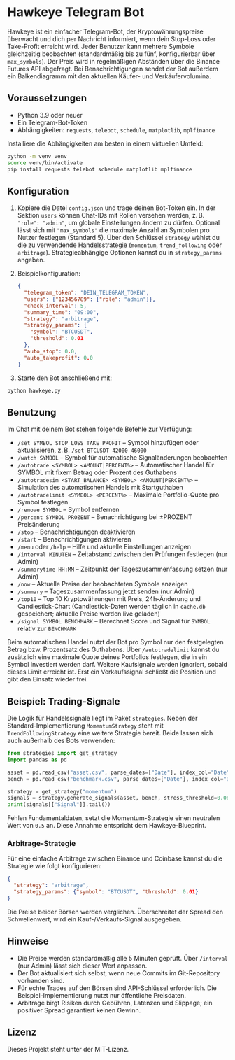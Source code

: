 # Hawkeye Telegram Bot

Hawkeye ist ein einfacher Telegram-Bot, der Kryptowährungspreise überwacht und dich per Nachricht informiert, wenn dein Stop-Loss oder Take-Profit erreicht wird. Jeder Benutzer kann mehrere Symbole gleichzeitig beobachten (standardmäßig bis zu fünf, konfigurierbar über `max_symbols`). Der Preis wird in regelmäßigen Abständen über die Binance Futures API abgefragt. Bei Benachrichtigungen sendet der Bot außerdem ein Balkendiagramm mit den aktuellen Käufer- und Verkäufervolumina.

## Voraussetzungen

- Python 3.9 oder neuer
- Ein Telegram-Bot-Token
- Abhängigkeiten: `requests`, `telebot`, `schedule`, `matplotlib`, `mplfinance`

Installiere die Abhängigkeiten am besten in einem virtuellen Umfeld:

```bash
python -m venv venv
source venv/bin/activate
pip install requests telebot schedule matplotlib mplfinance
```

## Konfiguration

1. Kopiere die Datei `config.json` und trage deinen Bot-Token ein. In der
   Sektion `users` können Chat-IDs mit Rollen versehen werden, z. B.
   `"role": "admin"`, um globale Einstellungen ändern zu dürfen. Optional
   lässt sich mit `"max_symbols"` die maximale Anzahl an Symbolen pro Nutzer
   festlegen (Standard 5). Über den Schlüssel `strategy` wählst du die zu
   verwendende Handelsstrategie (`momentum`, `trend_following` oder
   `arbitrage`). Strategieabhängige Optionen kannst du in
   `strategy_params` angeben.
2. Beispielkonfiguration:

   ```json
   {
     "telegram_token": "DEIN_TELEGRAM_TOKEN",
     "users": {"123456789": {"role": "admin"}},
     "check_interval": 5,
     "summary_time": "09:00",
     "strategy": "arbitrage",
     "strategy_params": {
       "symbol": "BTCUSDT",
       "threshold": 0.01
     },
     "auto_stop": 0.0,
     "auto_takeprofit": 0.0
   }
   ```
3. Starte den Bot anschließend mit:

```bash
python hawkeye.py
```

## Benutzung

Im Chat mit deinem Bot stehen folgende Befehle zur Verfügung:

- `/set SYMBOL STOP_LOSS TAKE_PROFIT` – Symbol hinzufügen oder aktualisieren, z. B. `/set BTCUSDT 42000 46000`
- `/watch SYMBOL` – Symbol für automatische Signaländerungen beobachten
- `/autotrade <SYMBOL> <AMOUNT|PERCENT%>` – Automatischer Handel für SYMBOL mit fixem Betrag oder Prozent des Guthabens
- `/autotradesim <START_BALANCE> <SYMBOL> <AMOUNT|PERCENT%>` – Simulation des automatischen Handels mit Startguthaben
- `/autotradelimit <SYMBOL> <PERCENT%>` – Maximale Portfolio-Quote pro Symbol festlegen
- `/remove SYMBOL` – Symbol entfernen
- `/percent SYMBOL PROZENT` – Benachrichtigung bei ±PROZENT Preisänderung
- `/stop` – Benachrichtigungen deaktivieren
- `/start` – Benachrichtigungen aktivieren
- `/menu` oder `/help` – Hilfe und aktuelle Einstellungen anzeigen
- `/interval MINUTEN` – Zeitabstand zwischen den Prüfungen festlegen (nur Admin)
- `/summarytime HH:MM` – Zeitpunkt der Tageszusammenfassung setzen (nur Admin)
- `/now` – Aktuelle Preise der beobachteten Symbole anzeigen
- `/summary` – Tageszusammenfassung jetzt senden (nur Admin)
- `/top10` – Top 10 Kryptowährungen mit Preis, 24h-Änderung und Candlestick-Chart
  (Candlestick-Daten werden täglich in `cache.db` gespeichert; aktuelle Preise werden live geladen)
- `/signal SYMBOL BENCHMARK` – Berechnet Score und Signal für `SYMBOL` relativ zur `BENCHMARK`

Beim automatischen Handel nutzt der Bot pro Symbol nur den festgelegten
Betrag bzw. Prozentsatz des Guthabens. Über `/autotradelimit` kannst du
zusätzlich eine maximale Quote deines Portfolios festlegen, die in ein
Symbol investiert werden darf. Weitere Kaufsignale werden ignoriert,
sobald dieses Limit erreicht ist. Erst ein Verkaufssignal schließt die
Position und gibt den Einsatz wieder frei.

## Beispiel: Trading-Signale

Die Logik für Handelssignale liegt im Paket `strategies`. Neben der
Standard-Implementierung `MomentumStrategy` steht mit
`TrendFollowingStrategy` eine weitere Strategie bereit. Beide lassen sich
auch außerhalb des Bots verwenden:

```python
from strategies import get_strategy
import pandas as pd

asset = pd.read_csv("asset.csv", parse_dates=["Date"], index_col="Date")
bench = pd.read_csv("benchmark.csv", parse_dates=["Date"], index_col="Date")

strategy = get_strategy("momentum")
signals = strategy.generate_signals(asset, bench, stress_threshold=0.08)
print(signals[["Signal"]].tail())
```

Fehlen Fundamentaldaten, setzt die Momentum-Strategie einen neutralen Wert
von `0.5` an. Diese Annahme entspricht dem Hawkeye-Blueprint.

### Arbitrage-Strategie

Für eine einfache Arbitrage zwischen Binance und Coinbase kannst du die
Strategie wie folgt konfigurieren:

```json
{
  "strategy": "arbitrage",
  "strategy_params": {"symbol": "BTCUSDT", "threshold": 0.01}
}
```

Die Preise beider Börsen werden verglichen. Überschreitet der Spread den
Schwellenwert, wird ein Kauf-/Verkaufs-Signal ausgegeben.

## Hinweise

- Die Preise werden standardmäßig alle 5 Minuten geprüft. Über `/interval` (nur Admin) lässt sich dieser Wert anpassen.
- Der Bot aktualisiert sich selbst, wenn neue Commits im Git-Repository vorhanden sind.
- Für echte Trades auf den Börsen sind API-Schlüssel erforderlich. Die
  Beispiel-Implementierung nutzt nur öffentliche Preisdaten.
- Arbitrage birgt Risiken durch Gebühren, Latenzen und Slippage; ein
  positiver Spread garantiert keinen Gewinn.

## Lizenz

Dieses Projekt steht unter der MIT-Lizenz.


